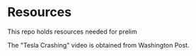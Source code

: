 # Resources
This repo holds resources needed for prelim

The "Tesla Crashing" video is obtained from Washington Post.
